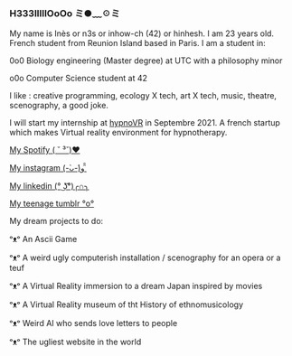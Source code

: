 ### H333lllllOoOo ミ●﹏☉ミ

My name is Inès or n3s or inhow-ch (42) or hinhesh. I am 23 years old. French student from Reunion Island based in Paris.
I am a student in:

   0o0 Biology engineering (Master degree) at UTC with a philosophy minor
  
   o0o Computer Science student at 42
 

I like : creative programming, ecology X tech, art X tech, music, theatre, scenography, a good joke.
 
 
I will start my internship at [hypnoVR](https://hypnovr.io/fr/?gclid=Cj0KCQjwkIGKBhCxARIsAINMioKoD03KJmLxb34SZ6heSA4E7ZoyXs8mtvNx-dNr_s_TlxFVoCKVn-EaAvCxEALw_wcB)
 in Septembre 2021. A french startup which makes Virtual reality environment for hypnotherapy.


[My Spotify ( ˘ ³˘)♥ ](https://open.spotify.com/playlist/6XsbO5nUAKYwEefKPPUZkh?si=4151e481d3a3496am)


[My instagram (-̀ᴗ-́)و ̑̑ ](https://www.instagram.com/nn33sy/)

[My  linkedin (° ͜ʖ͡°)╭∩╮ ](https://www.linkedin.com/in/in%C3%A8s-hc/)

[My teenage tumblr °o°](https://shooouuut.tumblr.com/page/4)



My dream projects to do:

ᵒᴥᵒ An Ascii Game

ᵒᴥᵒ A weird ugly computerish installation / scenography for an opera or a teuf

ᵒᴥᵒ A Virtual Reality immersion to a dream Japan inspired by movies
 
ᵒᴥᵒ A Virtual Reality museum of tht History of ethnomusicology

ᵒᴥᵒ Weird AI who sends love letters to people

ᵒᴥᵒ The ugliest website in the world
